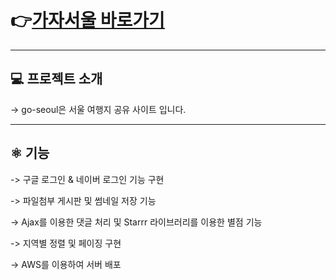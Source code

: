 # 👉[가자서울 바로가기](http://가자서울.shop)  

***
## 💻 프로젝트 소개


-> go-seoul은 서울 여행지 공유 사이트 입니다.    

***
## ⚛️ 기능  
-> 구글 로그인 & 네이버 로그인 기능 구현  


-> 파일첨부 게시판 및 썸네일 저장 기능  


-> Ajax를 이용한 댓글 처리 및 Starrr 라이브러리를 이용한 별점 기능  


-> 지역별 정렬 및 페이징 구현  


-> AWS를 이용하여 서버 배포 

